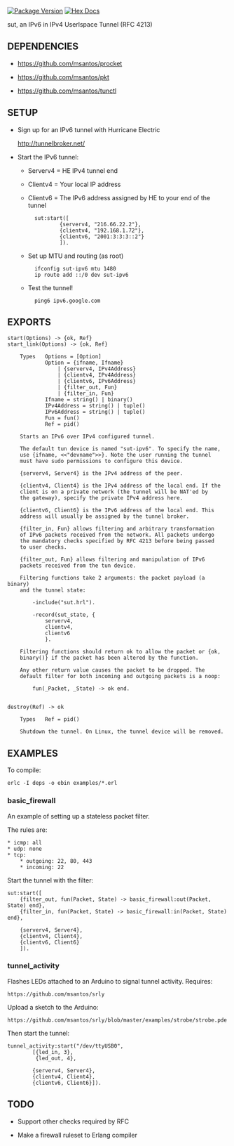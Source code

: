 [![Package Version](https://img.shields.io/hexpm/v/sut)](https://hex.pm/packages/sut)
[![Hex Docs](https://img.shields.io/badge/hex-docs)](https://hexdocs.pm/sut/)

sut, an IPv6 in IPv4 Userlspace Tunnel (RFC 4213)

## DEPENDENCIES

* https://github.com/msantos/procket

* https://github.com/msantos/pkt

* https://github.com/msantos/tunctl

## SETUP

* Sign up for an IPv6 tunnel with Hurricane Electric

  http://tunnelbroker.net/

* Start the IPv6 tunnel:

  * Serverv4 = HE IPv4 tunnel end

  * Clientv4 = Your local IP address

  * Clientv6 = The IPv6 address assigned by HE to your end of the tunnel

    ```
      sut:start([
              {serverv4, "216.66.22.2"},
              {clientv4, "192.168.1.72"},
              {clientv6, "2001:3:3:3::2"}
              ]).
    ```

  * Set up MTU and routing (as root)

    ```
      ifconfig sut-ipv6 mtu 1480
      ip route add ::/0 dev sut-ipv6
    ```

  * Test the tunnel!

    ```
      ping6 ipv6.google.com
    ```

## EXPORTS

```
start(Options) -> {ok, Ref}
start_link(Options) -> {ok, Ref}

    Types   Options = [Option]
            Option = {ifname, Ifname}
                | {serverv4, IPv4Address}
                | {clientv4, IPv4Address}
                | {clientv6, IPv6Address}
                | {filter_out, Fun}
                | {filter_in, Fun}
            Ifname = string() | binary()
            IPv4Address = string() | tuple()
            IPv6Address = string() | tuple()
            Fun = fun()
            Ref = pid()

    Starts an IPv6 over IPv4 configured tunnel.

    The default tun device is named "sut-ipv6". To specify the name,
    use {ifname, <<"devname">>}. Note the user running the tunnel
    must have sudo permissions to configure this device.

    {serverv4, Server4} is the IPv4 address of the peer.

    {clientv4, Client4} is the IPv4 address of the local end. If the
    client is on a private network (the tunnel will be NAT'ed by
    the gateway), specify the private IPv4 address here.

    {clientv6, Client6} is the IPv6 address of the local end. This
    address will usually be assigned by the tunnel broker.

    {filter_in, Fun} allows filtering and arbitrary transformation
    of IPv6 packets received from the network. All packets undergo
    the mandatory checks specified by RFC 4213 before being passed
    to user checks.

    {filter_out, Fun} allows filtering and manipulation of IPv6
    packets received from the tun device.

    Filtering functions take 2 arguments: the packet payload (a binary)
    and the tunnel state:

        -include("sut.hrl").

        -record(sut_state, {
            serverv4,
            clientv4,
            clientv6
            }.

    Filtering functions should return ok to allow the packet or {ok,
    binary()} if the packet has been altered by the function.

    Any other return value causes the packet to be dropped. The
    default filter for both incoming and outgoing packets is a noop:

        fun(_Packet, _State) -> ok end.


destroy(Ref) -> ok

    Types   Ref = pid()

    Shutdown the tunnel. On Linux, the tunnel device will be removed.
```

## EXAMPLES

To compile:

```
erlc -I deps -o ebin examples/*.erl
```

### basic_firewall

An example of setting up a stateless packet filter.

The rules are:

```
* icmp: all
* udp: none
* tcp:
    * outgoing: 22, 80, 443
    * incoming: 22
```

Start the tunnel with the filter:

```
sut:start([
    {filter_out, fun(Packet, State) -> basic_firewall:out(Packet, State) end},
    {filter_in, fun(Packet, State) -> basic_firewall:in(Packet, State) end},

    {serverv4, Server4},
    {clientv4, Client4},
    {clientv6, Client6}
    ]).
```

### tunnel_activity

Flashes LEDs attached to an Arduino to signal tunnel activity. Requires:

```
https://github.com/msantos/srly
```

Upload a sketch to the Arduino:

```
https://github.com/msantos/srly/blob/master/examples/strobe/strobe.pde
```

Then start the tunnel:

```
tunnel_activity:start("/dev/ttyUSB0",
        [{led_in, 3},
         {led_out, 4},

        {serverv4, Server4},
        {clientv4, Client4},
        {clientv6, Client6}]).
```

## TODO

* Support other checks required by RFC

* Make a firewall ruleset to Erlang compiler
